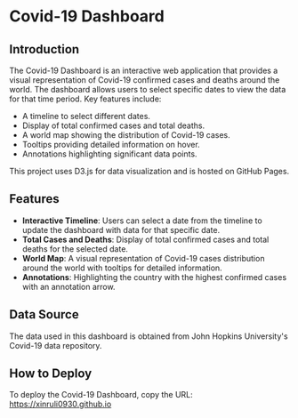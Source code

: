 # Covid-19 Dashboard

## Introduction

The Covid-19 Dashboard is an interactive web application that provides a visual representation of Covid-19 confirmed cases and deaths around the world. The dashboard allows users to select specific dates to view the data for that time period. Key features include:
- A timeline to select different dates.
- Display of total confirmed cases and total deaths.
- A world map showing the distribution of Covid-19 cases.
- Tooltips providing detailed information on hover.
- Annotations highlighting significant data points.

This project uses D3.js for data visualization and is hosted on GitHub Pages.

## Features

- **Interactive Timeline**: Users can select a date from the timeline to update the dashboard with data for that specific date.
- **Total Cases and Deaths**: Display of total confirmed cases and total deaths for the selected date.
- **World Map**: A visual representation of Covid-19 cases distribution around the world with tooltips for detailed information.
- **Annotations**: Highlighting the country with the highest confirmed cases with an annotation arrow.

## Data Source

The data used in this dashboard is obtained from John Hopkins University's Covid-19 data repository.

## How to Deploy

To deploy the Covid-19 Dashboard, copy the URL: https://xinruli0930.github.io
